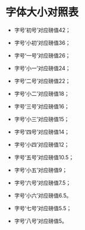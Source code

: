<!--
 * @Author: guoxinggang<guoxinggang@gsaxns.com>
 * @Version: 1.0
 * @Date: 2019-08-16 09:56:36
 * @LastEditTime: 2019-08-21 16:57:48
 * @Description: 
 -->
# 字体大小对照表

- 字号‘初号’对应磅值42；

- 字号‘小初’对应磅值36；

- 字号‘一号’对应磅值26；

- 字号‘小一’对应磅值24；

- 字号‘二号’对应磅值22；

- 字号‘小二’对应磅值18；

- 字号‘三号’对应磅值16；

- 字号‘小三’对应磅值15；

- 字号‘四号’对应磅值14；

- 字号‘小四’对应磅值12；

- 字号‘五号’对应磅值10.5；

- 字号‘小五’对应磅值9；

- 字号‘六号’对应磅值7.5；

- 字号‘小六’对应磅值6.5。

- 字号‘七号’对应磅值5.5；

- 字号‘八号’对应磅值5。
